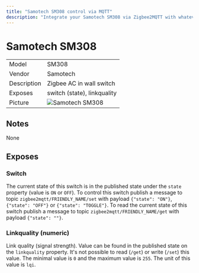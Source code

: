 ```yaml
---
title: "Samotech SM308 control via MQTT"
description: "Integrate your Samotech SM308 via Zigbee2MQTT with whatever smart home infrastructure you are using without the vendors bridge or gateway."
---
```


<!-- !!!! -->
<!-- ATTENTION: This file is auto-generated through docgen! -->
<!-- You can only edit the "## Notes"-Section. -->
<!-- !!!! -->

# Samotech SM308

|     |     |
|-----|-----|
| Model | SM308  |
| Vendor  | Samotech  |
| Description | Zigbee AC in wall switch |
| Exposes | switch (state), linkquality |
| Picture | ![Samotech SM308](https://psi-4ward.github.io/zigbee2mqtt-docs/images/devices/SM308.jpg) |


## Notes

None



## Exposes

### Switch 
The current state of this switch is in the published state under the `state` property (value is `ON` or `OFF`).
To control this switch publish a message to topic `zigbee2mqtt/FRIENDLY_NAME/set` with payload `{"state": "ON"}`, `{"state": "OFF"}` or `{"state": "TOGGLE"}`.
To read the current state of this switch publish a message to topic `zigbee2mqtt/FRIENDLY_NAME/get` with payload `{"state": ""}`.

### Linkquality (numeric)
Link quality (signal strength).
Value can be found in the published state on the `linkquality` property.
It's not possible to read (`/get`) or write (`/set`) this value.
The minimal value is `0` and the maximum value is `255`.
The unit of this value is `lqi`.

